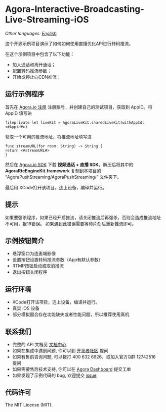 # **Agora-Interactive-Broadcasting-Live-Streaming-iOS**

*Other languages: [English](README.md)*

这个开源示例项目演示了如何如何使用直播优化API进行转码推流。

在这个示例项目中包含了以下功能：

- 加入通话和离开通话；
- 配置转码推流参数；
- 开始或停止向CDN推流；

## 运行示例程序
首先在 [Agora.io 注册](https://dashboard.agora.io/cn/signup/) 注册账号，并创建自己的测试项目，获取到 AppID。将 AppID 填写进

```
fileprivate let liveKit = AgoraLiveKit.sharedLiveKit(withAppId: <#Appid#>)

```

获取一个可用的推流地址，将推流地址填写进

```
func streamURL(for room: String) -> String {
return <#streamURL#>
}
```
然后在 [Agora.io SDK](https://www.agora.io/cn/download/) 下载 **视频通话 + 直播 SDK**，解压后将其中的 **AgoraRtcEngineKit.framework** 复制到本项目的 “AgoraPushStreaming/AgoraPushStreaming/” 文件夹下。


最后用 XCode打开该项目，连上设备，编译并运行。

## 提示
如果要强杀程序，如果已经开启推流，请关闭推流后再强杀，否则会造成推流地址不可用，报19错误。
如果遇到此错误需要等待片刻后重新推流即可。

## 示例按钮简介
- 悬浮窗口为连麦端影像
- 设置按钮设置转码推流参数（App有默认参数）
- RTMP按钮启动或取消推流
- 退出按钮关闭程序
## 运行环境
- XCode打开该项目，连上设备，编译并运行。
- 真实 iOS 设备 
- 部分模拟器会存在功能缺失或者性能问题，所以推荐使用真机

## 联系我们
- 完整的 API 文档见 [文档中心](https://docs.agora.io/cn/)
- 如果在集成中遇到问题, 你可以到 [开发者社区](https://dev.agora.io/cn/) 提问
- 如果有售前咨询问题, 可以拨打 400 632 6626，或加入官方Q群 12742516 提问
- 如果需要售后技术支持, 你可以在 [Agora Dashboard](https://dashboard.agora.io) 提交工单
- 如果发现了示例代码的 bug, 欢迎提交 [issue](https://github.com/AgoraIO/Agora-Android-Voice-Tutorial-1to1/issues)

## 代码许可
The MIT License (MIT).

